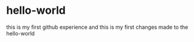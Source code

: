 # hello-world
this is my first github experience
and this is my first changes made to the hello-world
